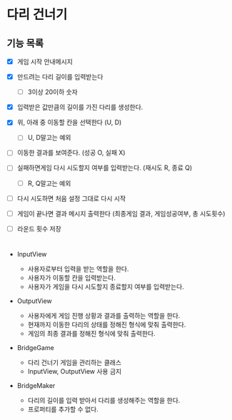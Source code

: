 # 다리 건너기

## 기능 목록

- [x] 게임 시작 안내메시지
- [x] 만드려는 다리 길이를 입력받는다
  - [ ] 3이상 20이하 숫자
- [x] 입력받은 값만큼의 길이를 가진 다리를 생성한다.
- [x] 위, 아래 중 이동할 칸을 선택한다 (U, D)
  - [ ] U, D말고는 예외
- [ ] 이동한 결과를 보여준다. (성공 O, 실패 X)
- [ ] 실패하면게임 다시 시도할지 여부를 입력받는다. (재시도 R, 종료 Q)
  - [ ] R, Q말고는 예외
- [ ] 다시 시도하면 처음 설정 그대로 다시 시작
- [ ] 게임이 끝나면 결과 메시지 출력한다 (최종게임 결과, 게임성공여부, 총 시도횟수)

- [ ] 라운드 횟수 저장

#

- InputView

  - 사용자로부터 입력을 받는 역할을 한다.
  - 사용자가 이동할 칸을 입력받는다.
  - 사용자가 게임을 다시 시도할지 종료할지 여부를 입력받는다.

- OutputView

  - 사용자에게 게임 진행 상황과 결과를 출력하는 역할을 한다.
  - 현재까지 이동한 다리의 상태를 정해진 형식에 맞춰 출력한다.
  - 게임의 최종 결과를 정해진 형식에 맞춰 출력한다.

- BridgeGame

  - 다리 건너기 게임을 관리하는 클래스
  - InputView, OutputView 사용 금지

- BridgeMaker
  - 다리의 길이를 입력 받아서 다리를 생성해주는 역할을 한다.
  - 프로퍼티를 추가할 수 없다.
